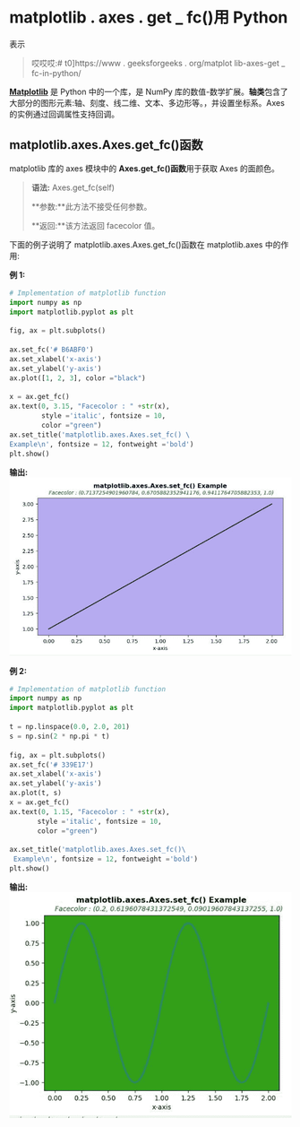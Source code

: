 # matplotlib . axes . get _ fc()用 Python

表示

> 哎哎哎:# t0]https://www . geeksforgeeks . org/matplot lib-axes-get _ fc-in-python/

**[Matplotlib](https://www.geeksforgeeks.org/python-introduction-matplotlib/)** 是 Python 中的一个库，是 NumPy 库的数值-数学扩展。**轴类**包含了大部分的图形元素:轴、刻度、线二维、文本、多边形等。，并设置坐标系。Axes 的实例通过回调属性支持回调。

## matplotlib.axes.Axes.get_fc()函数

matplotlib 库的 axes 模块中的 **Axes.get_fc()函数**用于获取 Axes 的面颜色。

> **语法:** Axes.get_fc(self)
> 
> **参数:**此方法不接受任何参数。
> 
> **返回:**该方法返回 facecolor 值。

下面的例子说明了 matplotlib.axes.Axes.get_fc()函数在 matplotlib.axes 中的作用:

**例 1:**

```py
# Implementation of matplotlib function
import numpy as np
import matplotlib.pyplot as plt

fig, ax = plt.subplots()

ax.set_fc('# B6ABF0')
ax.set_xlabel('x-axis')
ax.set_ylabel('y-axis')
ax.plot([1, 2, 3], color ="black")

x = ax.get_fc()
ax.text(0, 3.15, "Facecolor : " +str(x), 
        style ='italic', fontsize = 10,
        color ="green")
ax.set_title('matplotlib.axes.Axes.set_fc() \
Example\n', fontsize = 12, fontweight ='bold')
plt.show()
```

**输出:**
![](img/988f7b4dd25087ff904f2bd05bc00b49.png)

**例 2:**

```py
# Implementation of matplotlib function
import numpy as np
import matplotlib.pyplot as plt

t = np.linspace(0.0, 2.0, 201)
s = np.sin(2 * np.pi * t)

fig, ax = plt.subplots()
ax.set_fc('# 339E17')
ax.set_xlabel('x-axis')
ax.set_ylabel('y-axis')
ax.plot(t, s)
x = ax.get_fc()
ax.text(0, 1.15, "Facecolor : " +str(x), 
       style ='italic', fontsize = 10, 
       color ="green")

ax.set_title('matplotlib.axes.Axes.set_fc()\
 Example\n', fontsize = 12, fontweight ='bold')
plt.show()
```

**输出:**
![](img/5866ac09a338403099f9a01adf4ba8c4.png)